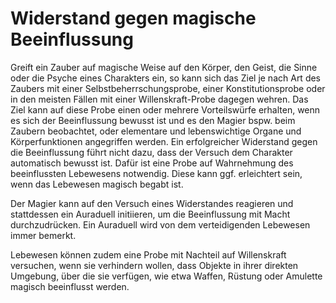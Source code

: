 # Widerstand gegen magische Beeinflussung

Greift ein Zauber auf magische Weise auf den Körper, den Geist, die Sinne oder die Psyche eines Charakters ein, so kann sich das Ziel je nach Art des Zaubers mit einer Selbstbeherrschungsprobe, einer Konstitutionsprobe oder in den meisten Fällen mit einer Willenskraft-Probe dagegen wehren. Das Ziel kann auf diese Probe einen oder mehrere Vorteilswürfe erhalten, wenn es sich der Beeinflussung bewusst ist und es den Magier bspw. beim Zaubern beobachtet, oder elementare und lebenswichtige Organe und Körperfunktionen angegriffen werden. Ein erfolgreicher Widerstand gegen die Beeinflussung führt nicht dazu, dass der Versuch dem Charakter automatisch bewusst ist. Dafür ist eine Probe auf Wahrnehmung des beeinflussten Lebewesens notwendig. Diese kann ggf. erleichtert sein, wenn das Lebewesen magisch begabt ist.
 
Der Magier kann auf den Versuch eines Widerstandes reagieren und stattdessen ein Auraduell initiieren, um die Beeinflussung mit Macht durchzudrücken. Ein Auraduell wird von dem verteidigenden Lebewesen immer bemerkt.
 
Lebewesen können zudem eine Probe mit Nachteil auf Willenskraft versuchen, wenn sie verhindern wollen, dass Objekte in ihrer direkten Umgebung, über die sie verfügen, wie etwa Waffen, Rüstung oder Amulette magisch beeinflusst werden.
